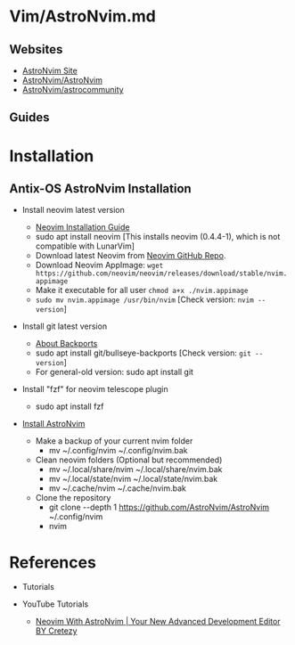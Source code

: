 # Vim/AstroNvim.md

## Websites

* [AstroNvim Site](https://astronvim.com/)
* [AstroNvim/AstroNvim](https://github.com/AstroNvim/AstroNvim)
* [AstroNvim/astrocommunity](https://github.com/AstroNvim/astrocommunity)

## Guides

# Installation

## Antix-OS AstroNvim Installation
* Install neovim latest version
  * [Neovim Installation Guide](https://www.reddit.com/r/neovim/comments/f9661m/how_do_i_install_the_latest_version_of_neovim_on/)
  * sudo apt install neovim [This installs neovim (0.4.4-1), which is not compatible with LunarVim]
  * Download latest Neovim from [Neovim GitHub Repo](https://github.com/neovim/neovim).
  * Download Neovim AppImage: `wget https://github.com/neovim/neovim/releases/download/stable/nvim.appimage`
  * Make it executable for all user `chmod a+x ./nvim.appimage`
  * `sudo mv nvim.appimage /usr/bin/nvim` [Check version: `nvim --version`]
  
* Install git latest version
  * [About Backports](https://backports.debian.org/Instructions/)
  * sudo apt install git/bullseye-backports [Check version: `git --version`]
  * For general-old version: sudo apt install git

* Install "fzf" for neovim telescope plugin
  * sudo apt install fzf

* [Install AstroNvim](https://astronvim.com/)
  * Make a backup of your current nvim folder
    * mv ~/.config/nvim ~/.config/nvim.bak
  * Clean neovim folders (Optional but recommended)
    * mv ~/.local/share/nvim ~/.local/share/nvim.bak
    * mv ~/.local/state/nvim ~/.local/state/nvim.bak
    * mv ~/.cache/nvim ~/.cache/nvim.bak
  * Clone the repository
    * git clone --depth 1 https://github.com/AstroNvim/AstroNvim ~/.config/nvim
    * nvim

# References

* Tutorials

* YouTube Tutorials
  * [Neovim With AstroNvim | Your New Advanced Development Editor BY Cretezy](https://www.youtube.com/watch?v=GEHPiZ10gOk)
